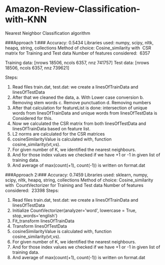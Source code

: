 # Amazon-Review-Classification-with-KNN
Nearest Neighbor Classification algorithm

###Approach 1:###
Accuracy: 0.5434
Libraries used:​ numpy, scipy, nltk, heapq, string, collections
Method of choice:
Cosine_similarity with ​ CSR matrix​ for Training and Test data
Number of features considered: ​ 6357

Training data: [nrows 18506, ncols 6357, nnz 741757]
Test data: [nrows 18506, ncols 6357, nnz 739621]

Steps:
1. Read files train.dat, test.dat: we create a linesOfTrainData and linesOfTestData
2. After that we cleaned the data,
	a. With Lower case conversion
	b. Removing stem words
	c. Remove punctuation
	d. Removing numbers
3. After that calculation for featureList is done: intersection of unique words from linesOfTrainData and unique words from linesOfTestData is Considered for this.
4. Now we calculated the CSR matrix from both linesOfTestData and linesOfTrainData based on feature list.
5. L2 norms are calculated for the CSR matrices
6. cosineSimilarityValue is calculated with, function cosine_similarity(vt,vs).
7. For given number of K, we identified the nearest neighbours.
8. And for those index values we checked if we have +1 or -1 in given list of training data.
9. And average of max(count(+1), count(-1)) is written on format.dat


###Approach 2:###
Accuracy: 0.7459
Libraries used:​ sklearn, numpy, scipy, nltk, heapq, string, collections
Method of choice:
Cosine_similarity with ​ CountVectorizer​ for Training and Test data
Number of features considered: ​ 23398
Steps:
1. Read files train.dat, test.dat: we create a linesOfTrainData and linesOfTestData
2. Initialize CountVectorizer(analyzer='word', lowercase = True, stop_words='english')
3. Fit_transform linesOfTrainData
4. Transform linesOfTestData
5. cosineSimilarityValue is calculated with, function cosine_similarity(vt,vs).
6. For given number of K, we identified the nearest neighbours.
7. And for those index values we checked if we have +1 or -1 in given list of training data.
8. And average of max(count(+1), count(-1)) is written on format.dat
